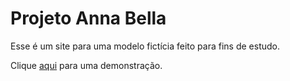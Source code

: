# Projeto Anna Bella

Esse é um site para uma modelo fictícia feito para fins de estudo.

Clique [aqui](https://plgvs.github.io/projeto-anna-bella-udemy/) para uma demonstração.
